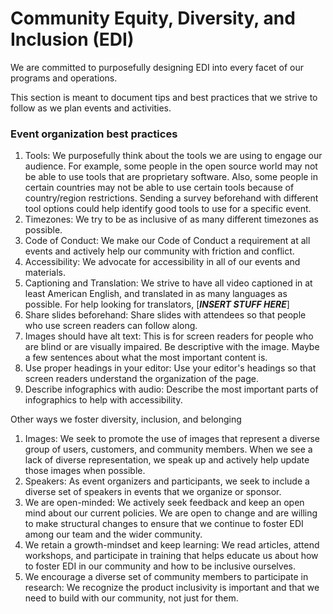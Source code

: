  # Community Equity, Diversity, and Inclusion (EDI)
 
We are committed to purposefully designing EDI into every facet of our programs and operations.

This section is meant to document tips and best practices that we strive to follow as we plan events and activities.

### Event organization best practices
1. Tools: We purposefully think about the tools we are using to engage our audience. For example, some people in the open source world may not be able to use tools that are proprietary software. Also, some people in certain countries may not be able to use certain tools because of country/region restrictions. Sending a survey beforehand with different tool options could help identify good tools to use for a specific event.
2. Timezones: We try to be as inclusive of as many different timezones as possible.
3. Code of Conduct: We make our Code of Conduct a requirement at all events and actively help our community with friction and conflict.
4. Accessibility: We advocate for accessibility in all of our events and materials.
5. Captioning and Translation: We strive to have all video captioned in at least American English, and translated in as many languages as possible. For help looking for translators, [***INSERT STUFF HERE***]
6. Share slides beforehand: Share slides with attendees so that people who use screen readers can follow along.
7. Images should have alt text: This is for screen readers for people who are blind or are visually impaired. Be descriptive with the image. Maybe a few sentences about what the most important content is.
8. Use proper headings in your editor: Use your editor's headings so that screen readers understand the organization of the page.
9. Describe infographics with audio: Describe the most important parts of infographics to help with accessibility.

Other ways we foster diversity, inclusion, and belonging
1. Images: We seek to promote the use of images that represent a diverse group of users, customers, and community members. When we see a lack of diverse representation, we speak up and actively help update those images when possible.
2. Speakers: As event organizers and participants, we seek to include a diverse set of speakers in events that we organize or sponsor.
3. We are open-minded: We actively seek feedback and keep an open mind about our current policies. We are open to change and are willing to make structural changes to ensure that we continue to foster EDI among our team and the wider community.
4. We retain a growth-mindset and keep learning: We read articles, attend workshops, and participate in training that helps educate us about how to foster EDI in our community and how to be inclusive ourselves.
5. We encourage a diverse set of community members to participate in research: We recognize the product inclusivity is important and that we need to build with our community, not just for them.
